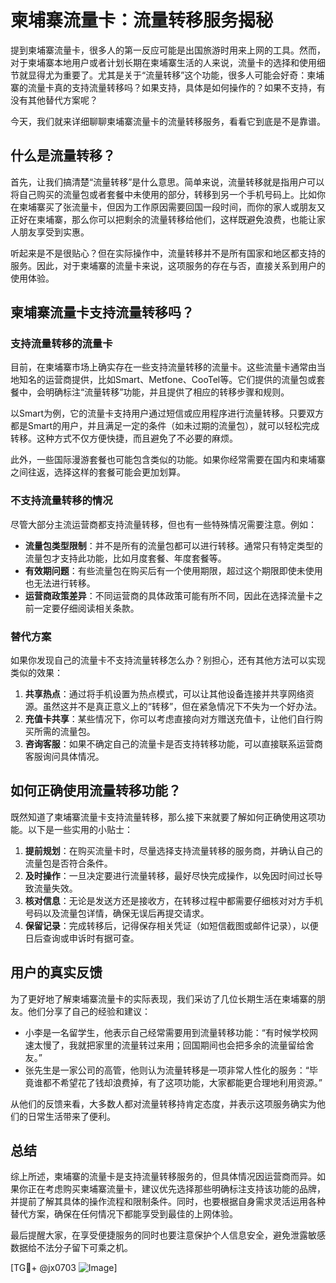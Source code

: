 # 柬埔寨流量卡：流量转移服务揭秘

提到柬埔寨流量卡，很多人的第一反应可能是出国旅游时用来上网的工具。然而，对于柬埔寨本地用户或者计划长期在柬埔寨生活的人来说，流量卡的选择和使用细节就显得尤为重要了。尤其是关于“流量转移”这个功能，很多人可能会好奇：柬埔寨的流量卡真的支持流量转移吗？如果支持，具体是如何操作的？如果不支持，有没有其他替代方案呢？

今天，我们就来详细聊聊柬埔寨流量卡的流量转移服务，看看它到底是不是靠谱。

## 什么是流量转移？

首先，让我们搞清楚“流量转移”是什么意思。简单来说，流量转移就是指用户可以将自己购买的流量包或者套餐中未使用的部分，转移到另一个手机号码上。比如你在柬埔寨买了张流量卡，但因为工作原因需要回国一段时间，而你的家人或朋友又正好在柬埔寨，那么你可以把剩余的流量转移给他们，这样既避免浪费，也能让家人朋友享受到实惠。

听起来是不是很贴心？但在实际操作中，流量转移并不是所有国家和地区都支持的服务。因此，对于柬埔寨的流量卡来说，这项服务的存在与否，直接关系到用户的使用体验。

## 柬埔寨流量卡支持流量转移吗？

### 支持流量转移的流量卡

目前，在柬埔寨市场上确实存在一些支持流量转移的流量卡。这些流量卡通常由当地知名的运营商提供，比如Smart、Metfone、CooTel等。它们提供的流量包或套餐中，会明确标注“流量转移”功能，并且提供了相应的转移步骤和规则。

以Smart为例，它的流量卡支持用户通过短信或应用程序进行流量转移。只要双方都是Smart的用户，并且满足一定的条件（如未过期的流量包），就可以轻松完成转移。这种方式不仅方便快捷，而且避免了不必要的麻烦。

此外，一些国际漫游套餐也可能包含类似的功能。如果你经常需要在国内和柬埔寨之间往返，选择这样的套餐可能会更加划算。

### 不支持流量转移的情况

尽管大部分主流运营商都支持流量转移，但也有一些特殊情况需要注意。例如：

- **流量包类型限制**：并不是所有的流量包都可以进行转移。通常只有特定类型的流量包才支持此功能，比如月度套餐、年度套餐等。
- **有效期问题**：有些流量包在购买后有一个使用期限，超过这个期限即使未使用也无法进行转移。
- **运营商政策差异**：不同运营商的具体政策可能有所不同，因此在选择流量卡之前一定要仔细阅读相关条款。

### 替代方案

如果你发现自己的流量卡不支持流量转移怎么办？别担心，还有其他方法可以实现类似的效果：

1. **共享热点**：通过将手机设置为热点模式，可以让其他设备连接并共享网络资源。虽然这并不是真正意义上的“转移”，但在紧急情况下不失为一个好办法。
2. **充值卡共享**：某些情况下，你可以考虑直接向对方赠送充值卡，让他们自行购买所需的流量包。
3. **咨询客服**：如果不确定自己的流量卡是否支持转移功能，可以直接联系运营商客服询问具体情况。

## 如何正确使用流量转移功能？

既然知道了柬埔寨流量卡支持流量转移，那么接下来就要了解如何正确使用这项功能。以下是一些实用的小贴士：

1. **提前规划**：在购买流量卡时，尽量选择支持流量转移的服务商，并确认自己的流量包是否符合条件。
2. **及时操作**：一旦决定要进行流量转移，最好尽快完成操作，以免因时间过长导致流量失效。
3. **核对信息**：无论是发送方还是接收方，在转移过程中都需要仔细核对对方手机号码以及流量包详情，确保无误后再提交请求。
4. **保留记录**：完成转移后，记得保存相关凭证（如短信截图或邮件记录），以便日后查询或申诉时有据可查。

## 用户的真实反馈

为了更好地了解柬埔寨流量卡的实际表现，我们采访了几位长期生活在柬埔寨的朋友。他们分享了自己的经验和建议：

- 小李是一名留学生，他表示自己经常需要用到流量转移功能：“有时候学校网速太慢了，我就把家里的流量转过来用；回国期间也会把多余的流量留给舍友。”
- 张先生是一家公司的高管，他则认为流量转移是一项非常人性化的服务：“毕竟谁都不希望花了钱却浪费掉，有了这项功能，大家都能更合理地利用资源。”

从他们的反馈来看，大多数人都对流量转移持肯定态度，并表示这项服务确实为他们的日常生活带来了便利。

## 总结

综上所述，柬埔寨的流量卡是支持流量转移服务的，但具体情况因运营商而异。如果你正在考虑购买柬埔寨流量卡，建议优先选择那些明确标注支持该功能的品牌，并提前了解其具体的操作流程和限制条件。同时，也要根据自身需求灵活运用各种替代方案，确保在任何情况下都能享受到最佳的上网体验。

最后提醒大家，在享受便捷服务的同时也要注意保护个人信息安全，避免泄露敏感数据给不法分子留下可乘之机。

[TG💪+ @jx0703 ![Image](https://github.com/user-attachments/assets/dbca1d08-cadb-493c-b0ec-ad6f7a83f270)]